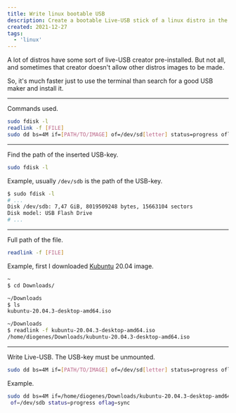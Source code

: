 ```yaml
---
title: Write linux bootable USB
description: Create a bootable Live-USB stick of a linux distro in the terminal
created: 2021-12-27
tags:
  - 'linux'
---
```


A lot of distros have some sort of live-USB creator pre-installed.
But not all, and sometimes that creator doesn't allow other distros images to be made.

So, it's much faster just to use the terminal than search for a good USB maker and install it.

---

Commands used.

```bash
sudo fdisk -l
readlink -f [FILE]
sudo dd bs=4M if=[PATH/TO/IMAGE] of=/dev/sd[letter] status=progress oflag=sync
```

---

Find the path of the inserted USB-key.

```bash
sudo fdisk -l
```

Example, usually `/dev/sdb` is the path of the USB-key.

```bash
$ sudo fdisk -l
# ...
Disk /dev/sdb: 7,47 GiB, 8019509248 bytes, 15663104 sectors
Disk model: USB Flash Drive
# ...
```

---

Full path of the file.

```bash
readlink -f [FILE]
```

Example, first I downloaded [Kubuntu](https://kubuntu.org/) 20.04 image.

```bash
~
$ cd Downloads/

~/Downloads
$ ls
kubuntu-20.04.3-desktop-amd64.iso

~/Downloads
$ readlink -f kubuntu-20.04.3-desktop-amd64.iso
/home/diogenes/Downloads/kubuntu-20.04.3-desktop-amd64.iso
```

---

Write Live-USB.
The USB-key must be unmounted.

```bash
sudo dd bs=4M if=[PATH/TO/IMAGE] of=/dev/sd[letter] status=progress oflag=sync
```

Example.

```bash
sudo dd bs=4M if=/home/diogenes/Downloads/kubuntu-20.04.3-desktop-amd64.iso
 of=/dev/sdb status=progress oflag=sync
```
